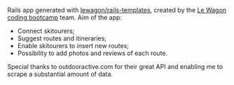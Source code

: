 Rails app generated with [lewagon/rails-templates](https://github.com/lewagon/rails-templates), created by the [Le Wagon coding bootcamp](https://www.lewagon.com) team.
Aim of the app:
- Connect skitourers;
- Suggest routes and itineraries;
- Enable skitourers to insert new routes;
- Possibility to add photos and reviews of each route.

Special thanks to outdooractive.com for their great API and enabling me to scrape a substantial amount of data.
